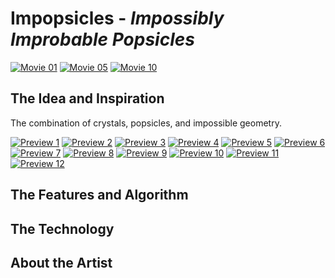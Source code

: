 # **Impopsicles** - *Impossibly Improbable Popsicles*

[![Movie 01](./videos/01.gif)](./videos/01.mp4)
[![Movie 05](./videos/05.gif)](./videos/05.mp4)
[![Movie 10](./videos/10.gif)](./videos/10.mp4)




## The Idea and Inspiration
The combination of crystals, popsicles, and impossible geometry.

[![Preview 1](./thumbnails/01_thumb.png)](./full/01.png)
[![Preview 2](./thumbnails/02_thumb.png)](./full/02.png)
[![Preview 3](./thumbnails/03_thumb.png)](./full/03.png)
[![Preview 4](./thumbnails/04_thumb.png)](./full/04.png)
[![Preview 5](./thumbnails/05_thumb.png)](./full/05.png)
[![Preview 6](./thumbnails/06_thumb.png)](./full/06.png)
[![Preview 7](./thumbnails/07_thumb.png)](./full/07.png)
[![Preview 8](./thumbnails/08_thumb.png)](./full/08.png)
[![Preview 9](./thumbnails/09_thumb.png)](./full/09.png)
[![Preview 10](./thumbnails/10_thumb.png)](./full/10.png)
[![Preview 11](./thumbnails/11_thumb.png)](./full/11.png)
[![Preview 12](./thumbnails/12_thumb.png)](./full/12.png)


## The Features and Algorithm


## The Technology


## About the Artist
